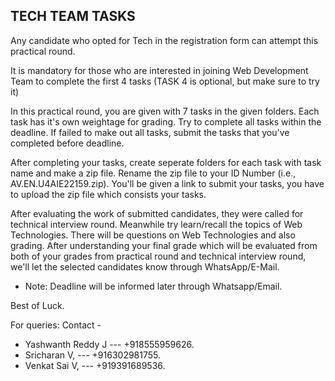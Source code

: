 ## TECH TEAM TASKS

Any candidate who opted for Tech in the registration form can attempt this practical round.


It is mandatory for those who are interested in joining Web Development Team to complete the first 4 tasks (TASK 4 is optional, but make sure to try it)

In this practical round, you are given with 7 tasks in the given folders. 
Each task has it's own weightage for grading. 
Try to complete all tasks within the deadline. If failed to make out all tasks, submit the tasks that you've completed before deadline.

After completing your tasks, create seperate folders for each task with task name and make a zip file. Rename the zip file to your ID Number (i.e., AV.EN.U4AIE22159.zip). You'll be given a link to submit your tasks, you have to upload the zip file which consists your tasks.

After evaluating the work of submitted candidates, they were called for technical interview round. Meanwhile try learn/recall the topics of Web Technologies. There will be questions on Web Technologies and also grading.
After understanding your final grade which will be evaluated from both of your grades from practical round and technical interview round, we'll let the selected candidates know through WhatsApp/E-Mail.

- Note: Deadline will be informed later through Whatsapp/Email.

Best of Luck.

For queries:
Contact -

- Yashwanth Reddy J ---	+918555959626.
- Sricharan V,	  ---	+916302981755.
- Venkat Sai V,	  ---	+919391689536.


